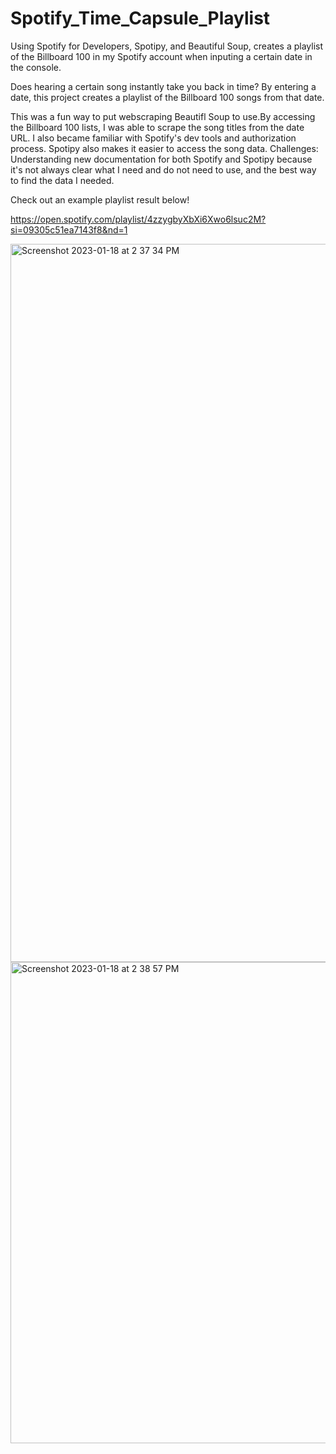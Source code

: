 # Spotify_Time_Capsule_Playlist
Using Spotify for Developers, Spotipy, and Beautiful Soup, creates a playlist of the Billboard 100 in my Spotify account when inputing a certain date in the console.

Does hearing a certain song instantly take you back in time? By entering a date, this project creates a playlist of the Billboard 100 songs from that date.

This was a fun way to put webscraping Beautifl Soup to use.By accessing the Billboard 100 lists, I was able to scrape the song titles from the date URL. I also became familiar with Spotify's dev tools and authorization process. 
Spotipy also makes it easier to access the song data. 
Challenges: Understanding new documentation for both Spotify and Spotipy because it's not always clear what I need and do not need to use, and the best way to find the data I needed.

Check out an example playlist result below!

https://open.spotify.com/playlist/4zzygbyXbXi6Xwo6lsuc2M?si=09305c51ea7143f8&nd=1

<img width="1149" alt="Screenshot 2023-01-18 at 2 37 34 PM" src="https://user-images.githubusercontent.com/51424392/213313870-353bd98e-d0f6-48d2-818d-e0412b295fad.png">
<img width="770" alt="Screenshot 2023-01-18 at 2 38 57 PM" src="https://user-images.githubusercontent.com/51424392/213313875-48b6d50f-ade2-4461-9e9a-71dae35673b7.png">
